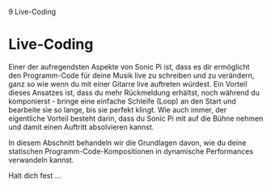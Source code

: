 9 Live-Coding

# Live-Coding

Einer der aufregendsten Aspekte von Sonic Pi ist, dass es dir ermöglicht den Programm-Code für deine Musik live zu schreiben und zu verändern, ganz so wie wenn du mit einer Gitarre live auftreten würdest. Ein Vorteil dieses Ansatzes ist, dass du mehr Rückmeldung erhältst, noch während du komponierst - bringe eine einfache Schleife (Loop) an den Start und bearbeite sie so lange, bis sie perfekt klingt. Wie auch immer, der eigentliche Vorteil besteht darin, dass du Sonic Pi mit auf die Bühne nehmen und damit einen Auftritt absolvieren kannst.

In diesem Abschnitt behandeln wir die Grundlagen davon, wie du deine statischen Programm-Code-Kompositionen in dynamische Performances verwandeln kannst.

Halt dich fest ...
